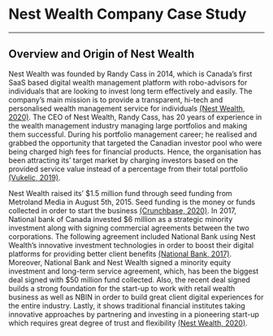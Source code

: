 # Nest Wealth Company Case Study
---

## Overview and Origin of Nest Wealth 

Nest Wealth was founded by Randy Cass in 2014, which is Canada’s first SaaS based digital wealth management platform with robo-advisors for individuals that are looking to invest long term effectively and easily. The company’s main mission is to provide a transparent, hi-tech and personalised wealth management service for individuals [(Nest Wealth, 2020)](https://www.nestwealth.com/about). The CEO of Nest Wealth, Randy Cass, has 20 years of experience in the wealth management industry managing large portfolios and making them successful. During his portfolio management career; he realised and grabbed the opportunity that targeted the Canadian investor pool who were being charged high fees for financial products. Hence, the organisation has been attracting its’ target market by charging investors based on the provided service value instead of a percentage from their total portfolio [(Vukelic, 2019)](https://www.ivey.uwo.ca/scotiabank-digital-banking-lab/canada-fintech/wealth-management/nest-wealth/). 

Nest Wealth raised its’ $1.5 million fund through seed funding from Metroland Media in August 5th, 2015. Seed funding is the money or funds collected in order to start the business [(Crunchbase, 2020)](https://www.crunchbase.com/organization/nest-wealth/company_financials). In 2017, National bank of Canada invested $6 million as a strategic minority investment along with signing commercial agreements between the two corporations. The following agreement included National Bank using Nest Wealth’s innovative investment technologies in order to boost their digital platforms for providing better client benefits [(National Bank, 2017)](https://www.nbc.ca/en/about-us/news/news-room/press-releases/2017/20170421-National-Bank-Minority-Investment-Nest-Wealth.html). Moreover, National Bank and Nest Wealth signed a minority equity investment and long-term service agreement, which, has been the biggest deal signed with $50 million fund collected. Also, the recent deal signed builds a strong foundation for the start-up to work with retail wealth business as well as NBIN in order to build great client digital experiences for the entire industry. Lastly, it shows traditional financial institutes taking innovative approaches by partnering and investing in a pioneering start-up which requires great degree of trust and flexibility [(Nest Wealth, 2020)](https://www2.nestwealth.com/today-is-a-big-day-in-the-history-of-nest-wealth/). 


